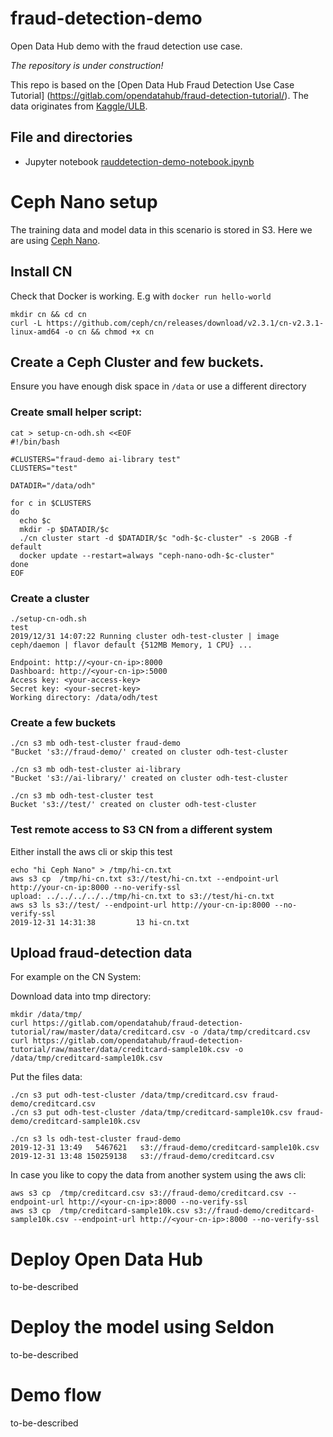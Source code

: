 # fraud-detection-demo
Open Data Hub demo with the fraud detection use case.

*The repository is under construction!*

This repo is based on the [Open Data Hub Fraud Detection Use Case Tutorial] (https://gitlab.com/opendatahub/fraud-detection-tutorial/).
The data originates from [Kaggle/ULB](https://www.kaggle.com/mlg-ulb/creditcardfraud).

## File and directories

- Jupyter notebook [rauddetection-demo-notebook.ipynb](rauddetection-demo-notebook.ipynb)



# Ceph Nano setup
The training data and model data in this scenario is stored in S3. Here we are using [Ceph Nano](https://github.com/ceph/cn/).


## Install CN
Check that Docker is working. E.g with `docker run hello-world`

```
mkdir cn && cd cn
curl -L https://github.com/ceph/cn/releases/download/v2.3.1/cn-v2.3.1-linux-amd64 -o cn && chmod +x cn
```

## Create a Ceph Cluster and few buckets.
Ensure you have enough disk space in `/data` or use a different directory 

### Create small helper script:

```
cat > setup-cn-odh.sh <<EOF
#!/bin/bash

#CLUSTERS="fraud-demo ai-library test"
CLUSTERS="test"

DATADIR="/data/odh"

for c in $CLUSTERS
do
  echo $c
  mkdir -p $DATADIR/$c
  ./cn cluster start -d $DATADIR/$c "odh-$c-cluster" -s 20GB -f default 
  docker update --restart=always "ceph-nano-odh-$c-cluster"
done
EOF
```

### Create a cluster
```
./setup-cn-odh.sh 
test
2019/12/31 14:07:22 Running cluster odh-test-cluster | image ceph/daemon | flavor default {512MB Memory, 1 CPU} ...

Endpoint: http://<your-cn-ip>:8000
Dashboard: http://<your-cn-ip>:5000
Access key: <your-access-key>
Secret key: <your-secret-key>
Working directory: /data/odh/test
```

### Create a few buckets

```
./cn s3 mb odh-test-cluster fraud-demo
"Bucket 's3://fraud-demo/' created on cluster odh-test-cluster

./cn s3 mb odh-test-cluster ai-library
"Bucket 's3://ai-library/' created on cluster odh-test-cluster

./cn s3 mb odh-test-cluster test
Bucket 's3://test/' created on cluster odh-test-cluster
```

### Test remote access to S3 CN from a different system 
Either install the aws cli or skip this test

```
echo "hi Ceph Nano" > /tmp/hi-cn.txt
aws s3 cp  /tmp/hi-cn.txt s3://test/hi-cn.txt --endpoint-url http://your-cn-ip:8000 --no-verify-ssl
upload: ../../../../../tmp/hi-cn.txt to s3://test/hi-cn.txt     
aws s3 ls s3://test/ --endpoint-url http://your-cn-ip:8000 --no-verify-ssl
2019-12-31 14:31:38         13 hi-cn.txt
```

## Upload fraud-detection data

For example on the CN System:

Download data into tmp directory:

```
mkdir /data/tmp/
curl https://gitlab.com/opendatahub/fraud-detection-tutorial/raw/master/data/creditcard.csv -o /data/tmp/creditcard.csv 
curl https://gitlab.com/opendatahub/fraud-detection-tutorial/raw/master/data/creditcard-sample10k.csv -o /data/tmp/creditcard-sample10k.csv 
```

Put the files data:
```
./cn s3 put odh-test-cluster /data/tmp/creditcard.csv fraud-demo/creditcard.csv
./cn s3 put odh-test-cluster /data/tmp/creditcard-sample10k.csv fraud-demo/creditcard-sample10k.csv

./cn s3 ls odh-test-cluster fraud-demo
2019-12-31 13:49   5467621   s3://fraud-demo/creditcard-sample10k.csv
2019-12-31 13:48 150259138   s3://fraud-demo/creditcard.csv
```


In case you like to copy the data from another system using the aws cli:

```
aws s3 cp  /tmp/creditcard.csv s3://fraud-demo/creditcard.csv --endpoint-url http://<your-cn-ip>:8000 --no-verify-ssl
aws s3 cp  /tmp/creditcard-sample10k.csv s3://fraud-demo/creditcard-sample10k.csv --endpoint-url http://<your-cn-ip>:8000 --no-verify-ssl
```

# Deploy Open Data Hub
to-be-described

# Deploy the model using Seldon
to-be-described

# Demo flow
to-be-described

